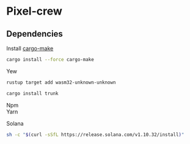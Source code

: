 # Pixel-crew


## Dependencies

Install [cargo-make](https://github.com/sagiegurari/cargo-make)
```sh
cargo install --force cargo-make
```

Yew
```sh
rustup target add wasm32-unknown-unknown
```
```sh
cargo install trunk
```

Npm  
Yarn 

Solana
```sh
sh -c "$(curl -sSfL https://release.solana.com/v1.10.32/install)"
```